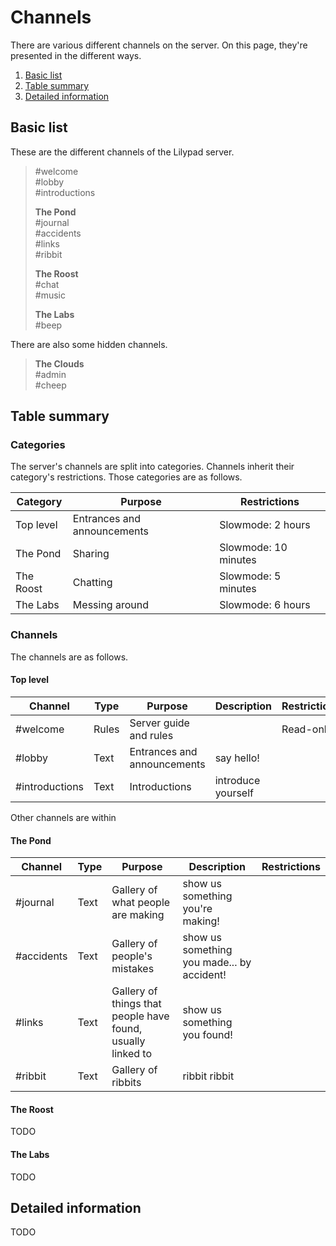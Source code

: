 # Channels

There are various different channels on the server. On this page, they're presented in the different ways.

1. [Basic list](#Basic-list)
2. [Table summary](#Table-summary)
3. [Detailed information](#Detailed-information)

## Basic list

These are the different channels of the Lilypad server.

> #welcome<br>
#lobby<br>
#introductions
>    
> **The Pond**<br>
#journal<br>
#accidents<br>
#links<br>
#ribbit
> 
> **The Roost**<br>
#chat<br>
#music
> 
> **The Labs**<br>
#beep

There are also some hidden channels.

> **The Clouds**<br>
#admin<br>
#cheep

## Table summary

### Categories

The server's channels are split into categories. Channels inherit their category's restrictions. Those categories are as follows.

|Category|Purpose|Restrictions|
|--|--|--|
|Top level|Entrances and announcements|Slowmode: 2 hours|
|The Pond|Sharing|Slowmode: 10 minutes|
|The Roost|Chatting|Slowmode: 5 minutes|
|The Labs|Messing around|Slowmode: 6 hours|

### Channels

The channels are as follows.

#### Top level

|Channel|Type|Purpose|Description|Restrictions|
|--|--|--|--|--|
|#welcome|Rules|Server guide and rules||Read-only|
|#lobby|Text|Entrances and announcements|say hello!||
|#introductions|Text|Introductions|introduce yourself||

Other channels are within

#### The Pond

|Channel|Type|Purpose|Description|Restrictions|
|--|--|--|--|--|
|#journal|Text|Gallery of what people are making|show us something you're making!||
|#accidents|Text|Gallery of people's mistakes|show us something you made... by accident!||
|#links|Text|Gallery of things that people have found, usually linked to|show us something you found!||
|#ribbit|Text|Gallery of ribbits|ribbit ribbit||

#### The Roost

TODO

#### The Labs

TODO

## Detailed information

TODO
